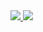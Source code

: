<div id= "badges" aling = "center">
  <a href = "https://vk.com/dyndyndyn"> 
    <img src = "https://img.shields.io/badge/VK-blue?style-for-the-badge&logo«VK&logoColor»white" alt-"VK Badge"/>
</a>
  <a href ="https://mail.google.com/mail/u/0/#inbox" >
    <img src = "https://img.shields.io/badge/EMAIl-red?style=for-the-badge&logo=Gmail&logoColor=white" alt»"VK Badge"/">
  </a>
</div>
